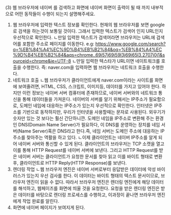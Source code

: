 (3) 웹 브라우저에 네이버 를 검색하고 화면에 네이버 화면이 출력이 될 때 까지 내부적으로 어떤 동작들이 수행이 되는지 설명해주세요.
1. 웹 브라우저에 입력한 텍스트 정보를 확인한다. 현재의 웹 브라우저를 보면 google로 검색을 하는것이 보통일 것이다. 그래서 입력한 텍스트가 검색어 인지 URL인지 우선적으로 확인한다.
    ㄴ만일 입력한 텍스트가 검색어라면 브라우저는 URL에 검색어를 포함한 주소로 페이지를 이동한다. e.g: https://www.google.com/search?q=%EB%84%A4%EC%9D%B4%EB%B2%84&oq=%EB%84%A4%EC%9D%B4%EB%B2%84&aqs=chrome..69i57j69i59l3j69i65l3.2707j0j1&sourceid=chrome&ie=UTF-8
    ㄴ만일 입력한 텍스타가 URL이면 네이트워크를 호출을 수행한다. 즉: naver.com을 입력하면 웹 브라우저는 네트워크 호출을 수행한다.
2. 네트워크 호출
    ㄴ웹 브라우저가 클라이언트에게 naver.com이라는 사이트를 화면에 보여줄려면, HTML, CSS, 스크립트, 이미지등, 데이터를 가지고 있어야 한다. 하지만 이런 정보는 네이버 서버 컴퓨터에 존재하므로, 네이버 서버와의 네트워크 통신을 통해 데이터들을 가져온다.
    네이버의 서버를 알기 위해서는 IP주소가 필요함으로, 도메인 네임에 대응하는 IP주소가 있는지 우선적으로 확인한다. 인터넷은 IP주소를 기반으로 동작하지만, 우리가 인터넷을 사용할때는 문자로 사용된다. 외우기가 숫자만 있는 것 보다는 훨신 간단하니깐.
    도메인 네임을 IP주소로 변환해 주는 환경인 DNS(Domain Name Server)가 필요하다, 이 DNS를 운영하는 장치를 네임 서버(Name Server)혹은 DNS라고 한다.즉, 네임 서버는 도메인 주소에 대응하는 IP주소를 찾아주는 역활을 하고 있다.
    ㄴ이제 클라이언트는 네이버 IP주소를 알게 되어 네이버 서버와 통신할 수 있게 된다. 클라이언트의 브라우저는 TCP 소캣을 열고 이를 통해 HTTP Request를 네이버 서버에 보낸다. 그리고 HTTP Request를 받은 네이버 서버는 클라이언트가 요청한 문서를 찾아 읽고
    이를 바이트 형태로 변환 후, 클라이언트로 HTTP Reply(HTTP Response)를 보낸다.
3. 렌더링 작업
    ㄴ웹 브라우저 엔진은 네이버 서버로부터 응답받은 데이터에 악성 바이러스가 있는지 우선 검사를 한다. 이 데이터는 바이트 형태의 텍스트 문서이므로, 브라우저 엔진이 읽을 수 없다. 
    따라서 브라우저 엔진은 렌더링 엔진에게 해당 데이터를 해석하고, 웹페이즈를 화면에 띄울 것을 요청한다. 요청을 받은 렌더링 엔진은 받은 데이터를 바탕으로 렌더링 프로세스를 수행하고, 
    이과정이 끝나면 브라우저 엔진에게 작업 완료를 알린다.
4. 화면에 네이버 페이지가 보여지게 된다.
